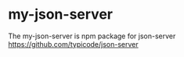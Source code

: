 # my-json-server
The my-json-server is npm package for json-server
https://github.com/typicode/json-server

